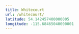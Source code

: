 ```yaml
---
title: Whitecourt
url: /whitecourt/
latitude: 54.142457400000005
longitude: -115.68465040000001
---
```


